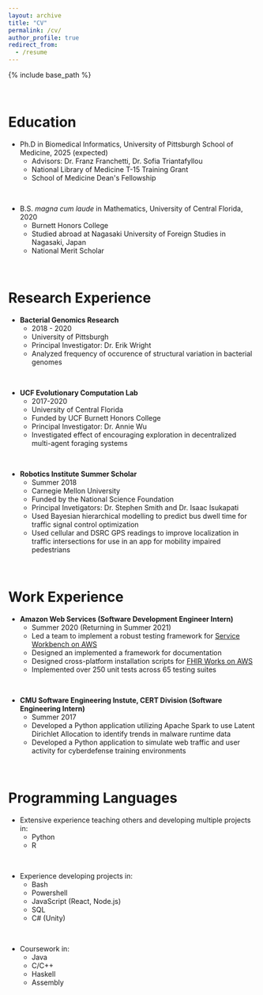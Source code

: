 ```yaml
---
layout: archive
title: "CV"
permalink: /cv/
author_profile: true
redirect_from:
  - /resume
---
```


{% include base_path %}
<p>&nbsp;</p>

Education
======
* Ph.D in Biomedical Informatics, University of Pittsburgh School of Medicine, 2025 (expected)
  * Advisors: Dr. Franz Franchetti, Dr. Sofia Triantafyllou
  * National Library of Medicine T-15 Training Grant
  * School of Medicine Dean's Fellowship
<p>&nbsp;</p>

* B.S. *magna cum laude* in Mathematics, University of Central Florida, 2020
  * Burnett Honors College
  * Studied abroad at Nagasaki University of Foreign Studies in Nagasaki, Japan
  * National Merit Scholar
<p>&nbsp;</p>

Research Experience
======
* **Bacterial Genomics Research**
  * 2018 - 2020
  * University of Pittsburgh
  * Principal Investigator: Dr. Erik Wright
  * Analyzed frequency of occurence of structural variation in bacterial genomes
<p>&nbsp;</p>

* **UCF Evolutionary Computation Lab**
  * 2017-2020
  * University of Central Florida
  * Funded by UCF Burnett Honors College
  * Principal Investigator: Dr. Annie Wu
  * Investigated effect of encouraging exploration in decentralized multi-agent foraging systems
<p>&nbsp;</p>

* **Robotics Institute Summer Scholar**
  * Summer 2018
  * Carnegie Mellon University
  * Funded by the National Science Foundation
  * Principal Invetigators: Dr. Stephen Smith and Dr. Isaac Isukapati
  * Used Bayesian hierarchical modelling to predict bus dwell time for traffic signal control optimization
  * Used cellular and DSRC GPS readings to improve localization in traffic intersections for use in an app for mobility impaired pedestrians
<p>&nbsp;</p>

Work Experience
======
* **Amazon Web Services (Software Development Engineer Intern)**
  * Summer 2020 (Returning in Summer 2021)
  * Led a team to implement a robust testing framework for [Service Workbench on AWS](github.com/awslabs/service-workbench-on-aws)
  * Designed an implemented a framework for documentation
  * Designed cross-platform installation scripts for [FHIR Works on AWS](aws.amazon.com/blogs/opensource/using-open-source-fhir-apis-with-fhir-works-on-aws/)
  * Implemented over 250 unit tests across 65 testing suites
<p>&nbsp;</p>

* **CMU Software Engineering Instute, CERT Division (Software Engineering Intern)**
  * Summer 2017
  * Developed a Python application utilizing Apache Spark to use Latent Dirichlet Allocation to identify trends in malware runtime data
  * Developed a Python application to simulate web traffic and user activity for cyberdefense training environments
<p>&nbsp;</p>

Programming Languages
======
* Extensive experience teaching others and developing multiple projects in:
  * Python
  * R
<p>&nbsp;</p>

* Experience developing projects in:
  * Bash
  * Powershell
  * JavaScript (React, Node.js)
  * SQL
  * C# (Unity)
<p>&nbsp;</p>

* Coursework in:
  * Java
  * C/C++
  * Haskell
  * Assembly
